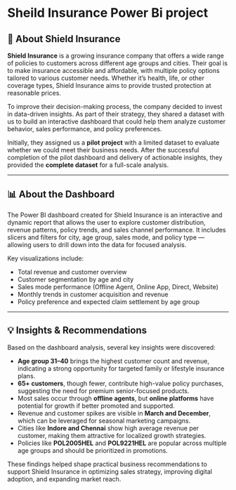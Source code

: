 # Sheild Insurance Power Bi project 

## 🏢 About Shield Insurance

**Shield Insurance** is a growing insurance company that offers a wide range of policies to customers across different age groups and cities. Their goal is to make insurance accessible and affordable, with multiple policy options tailored to various customer needs. Whether it’s health, life, or other coverage types, Shield Insurance aims to provide trusted protection at reasonable prices.

To improve their decision-making process, the company decided to invest in data-driven insights. As part of their strategy, they shared a dataset with us to build an interactive dashboard that could help them analyze customer behavior, sales performance, and policy preferences.

Initially, they assigned us a **pilot project** with a limited dataset to evaluate whether we could meet their business needs. After the successful completion of the pilot dashboard and delivery of actionable insights, they provided the **complete dataset** for a full-scale analysis.

---

## 📊 About the Dashboard

The Power BI dashboard created for Shield Insurance is an interactive and dynamic report that allows the user to explore customer distribution, revenue patterns, policy trends, and sales channel performance. It includes slicers and filters for city, age group, sales mode, and policy type — allowing users to drill down into the data for focused analysis.

Key visualizations include:

* Total revenue and customer overview
* Customer segmentation by age and city
* Sales mode performance (Offline Agent, Online App, Direct, Website)
* Monthly trends in customer acquisition and revenue
* Policy preference and expected claim settlement by age group

---

## 💡 Insights & Recommendations

Based on the dashboard analysis, several key insights were discovered:

* **Age group 31–40** brings the highest customer count and revenue, indicating a strong opportunity for targeted family or lifestyle insurance plans.
* **65+ customers**, though fewer, contribute high-value policy purchases, suggesting the need for premium senior-focused products.
* Most sales occur through **offline agents**, but **online platforms** have potential for growth if better promoted and supported.
* Revenue and customer spikes are visible in **March and December**, which can be leveraged for seasonal marketing campaigns.
* Cities like **Indore and Chennai** show high average revenue per customer, making them attractive for localized growth strategies.
* Policies like **POL2005HEL** and **POL9221HEL** are popular across multiple age groups and should be prioritized in promotions.

These findings helped shape practical business recommendations to support Shield Insurance in optimizing sales strategy, improving digital adoption, and expanding market reach.

